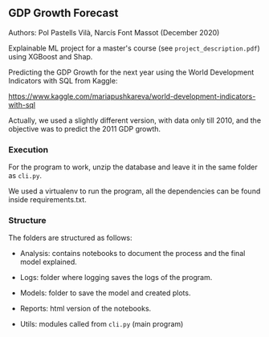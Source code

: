 ## GDP Growth Forecast

Authors: Pol Pastells Vilà, Narcís Font Massot (December 2020)

Explainable ML project for a master's course (see `project_description.pdf`) using XGBoost and Shap.

Predicting the GDP Growth for the next year using the World Development Indicators with SQL from Kaggle:

https://www.kaggle.com/mariapushkareva/world-development-indicators-with-sql

Actually, we used a slightly different version, with data only till 2010, and the objective was to predict the 2011 GDP growth.

### Execution

For the program to work, unzip the database and leave it in the same folder as `cli.py`.

We used a virtualenv to run the program, all the dependencies can be found inside requirements.txt.

### Structure

The folders are structured as follows:

+ Analysis: contains notebooks to document the process and the final model explained.

+ Logs: folder where logging saves the logs of the program.

+ Models: folder to save the model and created plots.

+ Reports: html version of the notebooks.

+ Utils: modules called from `cli.py` (main program)


